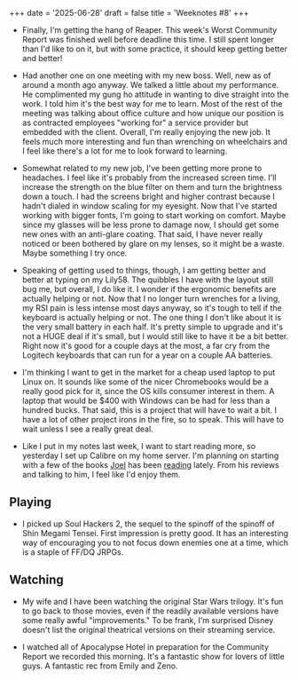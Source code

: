 +++
date = '2025-06-28'
draft = false
title = 'Weeknotes #8'
+++

* Finally, I'm getting the hang of Reaper. This week's Worst Community Report was finished well before deadline this time. I still spent longer than I'd like to on it, but with some practice, it should keep getting better and better!

* Had another one on one meeting with my new boss. Well, new as of around a month ago anyway. We talked a little about my performance. He complimented my gung ho attitude in wanting to dive straight into the work. I told him it's the best way for me to learn. Most of the rest of the meeting was talking about office culture and how unique our position is as contracted employees "working for" a service provider but embedded with the client. Overall, I'm really enjoying the new job. It feels much more interesting and fun than wrenching on wheelchairs and I feel like there's a lot for me to look forward to learning.

* Somewhat related to my new job, I've been getting more prone to headaches. I feel like it's probably from the increased screen time. I'll increase the strength on the blue filter on them and turn the brightness down a touch. I had the screens bright and higher contrast because I hadn't dialed in window scaling for my eyesight. Now that I've started working with bigger fonts, I'm going to start working on comfort. Maybe since my glasses will be less prone to damage now, I should get some new ones with an anti-glare coating. That said, I have never really noticed or been bothered by glare on my lenses, so it might be a waste. Maybe something I try once.

* Speaking of getting used to things, though, I am getting better and better at typing on my Lily58. The quibbles I have with the layout still bug me, but overall, I do like it. I wonder if the ergonomic benefits are actually helping or not. Now that I no longer turn wrenches for a living, my RSI pain is less intense most days anyway, so it's tough to tell if the keyboard is actually helping or not. The one thing I don't like about it is the very small battery in each half. It's pretty simple to upgrade and it's not a HUGE deal if it's small, but I would still like to have it be a bit better. Right now it's good for a couple days at the most, a far cry from the Logitech keyboards that can run for a year on a couple AA batteries.

* I'm thinking I want to get in the market for a cheap used laptop to put Linux on. It sounds like some of the nicer Chromebooks would be a really good pick for it, since the OS kills consumer interest in them. A laptop that would be $400 with Windows can be had for less than a hundred bucks. That said, this is a project that will have to wait a bit. I have a lot of other project irons in the fire, so to speak. This will have to wait unless I see a really great deal.

* Like I put in my notes last week, I want to start reading more, so yesterday I set up Calibre on my home server. I'm planning on starting with a few of the books [Joel](https://joelchrono.xyz/blog/the-big-time/) has been [reading](https://joelchrono.xyz/blog/the-space-merchants/) lately. From his reviews and talking to him, I feel like I'd enjoy them.

## Playing

* I picked up Soul Hackers 2, the sequel to the spinoff of the spinoff of Shin Megami Tensei. First impression is pretty good. It has an interesting way of encouraging you to not focus down enemies one at a time, which is a staple of FF/DQ JRPGs.

## Watching

* My wife and I have been watching the original Star Wars trilogy. It's fun to go back to those movies, even if the readily available versions have some really awful "improvements." To be frank, I'm surprised Disney doesn't list the original theatrical versions on their streaming service.

* I watched all of Apocalypse Hotel in preparation for the Community Report we recorded this morning. It's a fantastic show for lovers of little guys. A fantastic rec from Emily and Zeno.
